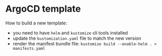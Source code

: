 # ArgoCD template 

How to build a new template:
- you need to have `helm` and `kustomize` cli tools installed
- update the `kustomization.yaml` file to match the new version
- render the manifest bundle file: `kustomize build --enable-helm . > manifests.yaml`

